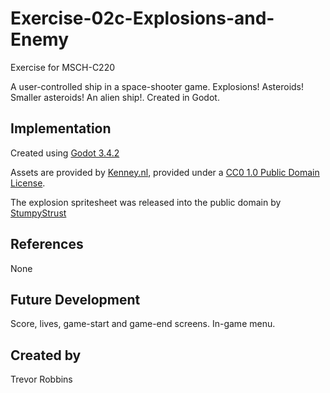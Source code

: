 # Exercise-02c-Explosions-and-Enemy

Exercise for MSCH-C220

A user-controlled ship in a space-shooter game. Explosions! Asteroids! Smaller asteroids! An alien ship!. Created in Godot.

## Implementation

Created using [Godot 3.4.2](https://godotengine.org/download)

Assets are provided by [Kenney.nl](https://kenney.nl/assets/space-shooter-extension), provided under a [CC0 1.0 Public Domain License](https://creativecommons.org/publicdomain/zero/1.0/).

The explosion spritesheet was released into the public domain by [StumpyStrust](https://opengameart.org/content/explosion-sheet)

## References
None

## Future Development
Score, lives, game-start and game-end screens. In-game menu.

## Created by
Trevor Robbins
```
